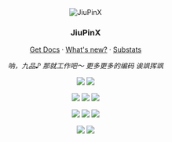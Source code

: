 <div align="center">
  <img src="https://avatars.githubusercontent.com/u/91058132?v=4" alt="JiuPinX" />
  <h3>JiuPinX</h3>
  <p><a href="https://developer.mozilla.org/">Get Docs</a> · <a href="mailto:jiupinx@outlook.com">What's new?</a> · <a href="https://jiupinx.github.io/">Substats</a></p>
  <p><em>呐，九品♪ 那就工作吧～ 更多更多的编码 诶飒挥飒</em></p>

[![](https://img.shields.io/badge/-C/C++%20Programming%20Language-000000?style=flat-square&logo=cplusplus&logoColor=white)](https://isocpp.org/)
[![](https://img.shields.io/badge/-Rust%20Programming%20Language-000000?style=flat-square&logo=rust&logoColor=white)](https://www.rust-lang.org/)

[![](https://img.shields.io/badge/dynamic/json?style=flat-square&color=E02950&label=Firefox&query=FIREFOX_NIGHTLY&url=https%3A%2F%2Fproduct-details.mozilla.org%2F1.0%2Ffirefox_versions.json&logo=firefox&logoColor=ffffff)](https://www.firefox.com)
[![](https://img.shields.io/badge/OS-Manjaro-37c860?style=flat-square&logo=manjaro&logoColor=ffffff)](https://manjaro.org/)
[![](https://img.shields.io/badge/Windows-11-0290EE?style=flat-square&logo=windows11&logoColor=ffffff)](https://www.microsoft.com/windows/get-windows-11)

[![](https://img.shields.io/badge/-Visual%20Studio%20Pulsar-662d91?style=flat-square&logo=atom&logoColor=white)](https://pulsar-edit.dev/)
![](https://img.shields.io/badge/-Terminal-4D4D4D?style=flat-square&logo=windowsterminal&logoColor=white)
[![](https://img.shields.io/badge/-Git-F05032?style=flat-square&logo=git&logoColor=white)](https://git-scm.com/)

[![](https://img.shields.io/badge/-TypeScript-3178c6?style=flat-square&logo=typescript&logoColor=white)](https://www.typescriptlang.org/)
[![](https://img.shields.io/badge/-Webassembly-654ff0?style=flat-square&logo=webassembly&logoColor=white)](https://webassembly.org/)
</div>
